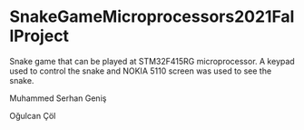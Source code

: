 # SnakeGameMicroprocessors2021FallProject

Snake game that can be played at STM32F415RG microprocessor. A keypad used to control the snake and NOKIA 5110 screen was used to see the snake.


Muhammed Serhan Geniş

Oğulcan Çöl
